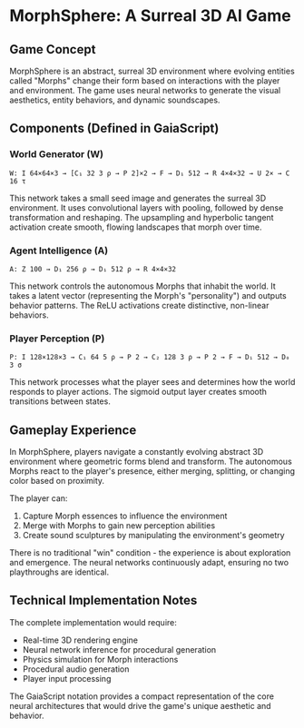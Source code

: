 # MorphSphere: A Surreal 3D AI Game

## Game Concept
MorphSphere is an abstract, surreal 3D environment where evolving entities called "Morphs" change their form based on interactions with the player and environment. The game uses neural networks to generate the visual aesthetics, entity behaviors, and dynamic soundscapes.

## Components (Defined in GaiaScript)

### World Generator (W)
```
W: I 64×64×3 → [C₁ 32 3 ρ → P 2]×2 → F → D₁ 512 → R 4×4×32 → U 2× → C 16 τ
```
This network takes a small seed image and generates the surreal 3D environment. It uses convolutional layers with pooling, followed by dense transformation and reshaping. The upsampling and hyperbolic tangent activation create smooth, flowing landscapes that morph over time.

### Agent Intelligence (A)
```
A: Z 100 → D₁ 256 ρ → D₁ 512 ρ → R 4×4×32
```
This network controls the autonomous Morphs that inhabit the world. It takes a latent vector (representing the Morph's "personality") and outputs behavior patterns. The ReLU activations create distinctive, non-linear behaviors.

### Player Perception (P)
```
P: I 128×128×3 → C₁ 64 5 ρ → P 2 → C₂ 128 3 ρ → P 2 → F → D₁ 512 → D₀ 3 σ
```
This network processes what the player sees and determines how the world responds to player actions. The sigmoid output layer creates smooth transitions between states.

## Gameplay Experience

In MorphSphere, players navigate a constantly evolving abstract 3D environment where geometric forms blend and transform. The autonomous Morphs react to the player's presence, either merging, splitting, or changing color based on proximity.

The player can:
1. Capture Morph essences to influence the environment
2. Merge with Morphs to gain new perception abilities
3. Create sound sculptures by manipulating the environment's geometry

There is no traditional "win" condition - the experience is about exploration and emergence. The neural networks continuously adapt, ensuring no two playthroughs are identical.

## Technical Implementation Notes

The complete implementation would require:
- Real-time 3D rendering engine
- Neural network inference for procedural generation
- Physics simulation for Morph interactions
- Procedural audio generation
- Player input processing

The GaiaScript notation provides a compact representation of the core neural architectures that would drive the game's unique aesthetic and behavior.